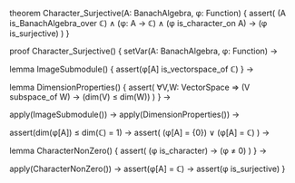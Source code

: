 theorem Character_Surjective(A: BanachAlgebra, φ: Function) {
  assert(
    (A is_BanachAlgebra_over ℂ) ∧
    (φ: A → ℂ) ∧
    (φ is_character_on A) →
    (φ is_surjective)
  )
}

proof Character_Surjective() {
  setVar(A: BanachAlgebra, φ: Function) →
  
  lemma ImageSubmodule() {
    assert(φ[A] is_vectorspace_of ℂ)
  } →
  
  lemma DimensionProperties() {
    assert(
      ∀V,W: VectorSpace ⇒
      (V subspace_of W) →
      (dim(V) ≤ dim(W))
    )
  } →
  
  apply(ImageSubmodule()) →
  apply(DimensionProperties()) →
  
  assert(dim(φ[A]) ≤ dim(ℂ) = 1) →
  assert(
    (φ[A] = {0}) ∨ (φ[A] = ℂ)
  ) →
  
  lemma CharacterNonZero() {
    assert(
      (φ is_character) →
      (φ ≠ 0)
    )
  } →
  
  apply(CharacterNonZero()) →
  assert(φ[A] = ℂ) →
  assert(φ is_surjective)
}